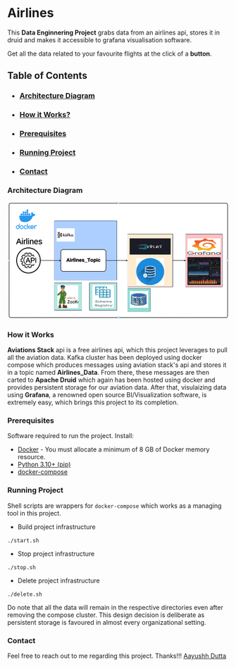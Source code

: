 # Airlines
This **Data Enginnering Project** grabs data from an airlines api, stores it in druid and makes it accessible to grafana visualisation software.

Get all the data related to your favourite flights at the click of a **button**.

## Table of Contents
### <ul> <li> [Architecture Diagram](#architecture-diagram) </ul>
### <ul> <li> [How it Works?](#how-it-works) </ul>
### <ul> <li> [Prerequisites](#prerequisites) </ul>
### <ul> <li> [Running Project](#running-project) </ul>
### <ul> <li> [Contact](#contact) </ul>

### Architecture Diagram
![](./images/Screenshot%20From%202025-01-02%2017-04-35.png)

### How it Works
**Aviations Stack** api is a free airlines api, which this project leverages to pull all the aviation data. Kafka cluster has been deployed using docker compose which produces messages using aviation stack's api and stores it in a topic named **Airlines_Data**. From there, these messages are then carted to **Apache Druid** which again has been hosted using docker and provides persistent storage for our aviation data. After that, visulaizing data using **Grafana**, a renowned open source BI/Visualization software, is extremely easy, which brings this project to its completion. 

### Prerequisites
Software required to run the project. Install:
- [Docker](https://docs.docker.com/get-docker/) - You must allocate a minimum of 8 GB of Docker memory resource.
- [Python 3.10+ (pip)](https://www.python.org/)
- [docker-compose](https://docs.docker.com/compose/install/)

### Running Project
Shell scripts are wrappers for `docker-compose` which works as a managing tool in this project.

- Build project infrastructure
```
./start.sh
```

- Stop project infrastructure
```
./stop.sh
```

- Delete project infrastructure
```
./delete.sh
```
Do note that all the data will remain in the respective directories even after removing the compose cluster. This design decision is deliberate as persistent storage is favoured in almost every organizational setting.

### Contact
Feel free to reach out to me regarding this project. Thanks!!!  <ins>Aayushh Dutta</ins>
